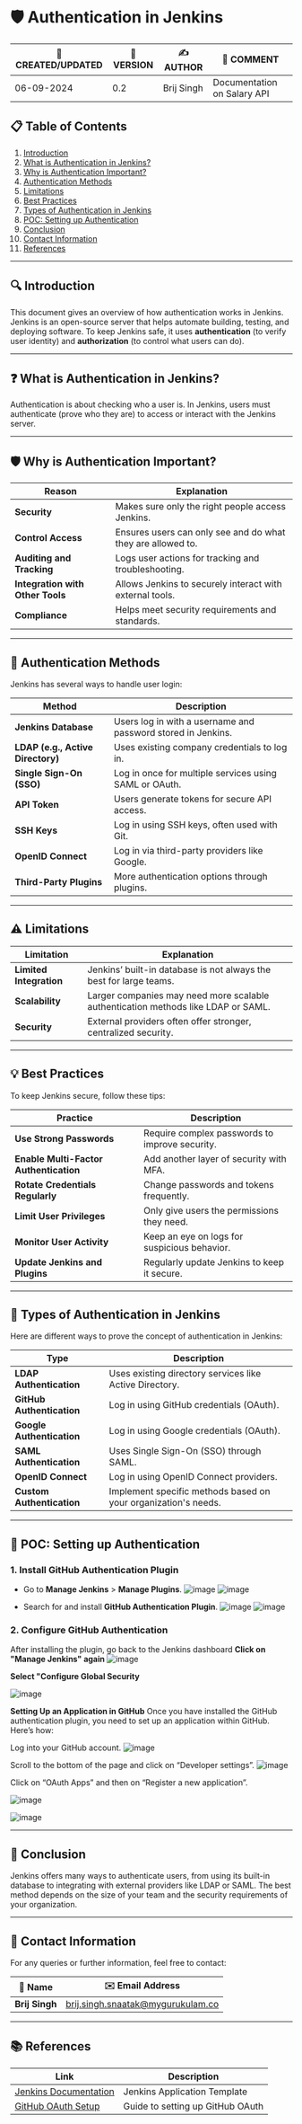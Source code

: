 
# 🛡️ Authentication in Jenkins

| 📅 CREATED/UPDATED | 📌 VERSION | ✍️ AUTHOR    | 📝 COMMENT                     |
|--------------------|------------|--------------|--------------------------------|
| 06-09-2024         | 0.2        | Brij Singh   | Documentation on Salary API    |

## 📋 Table of Contents
1. [Introduction](#introduction)
2. [What is Authentication in Jenkins?](#what-is-authentication-in-jenkins)
3. [Why is Authentication Important?](#why-is-authentication-important)
4. [Authentication Methods](#authentication-methods)
5. [Limitations](#limitations)
6. [Best Practices](#best-practices)
7. [Types of Authentication in Jenkins](#types-of-authentication-in-jenkins)
8. [POC: Setting up Authentication](#poc-setting-up-authentication)
9. [Conclusion](#conclusion)
10. [Contact Information](#contact-information)
11. [References](#references)

---

## 🔍 Introduction

This document gives an overview of how authentication works in Jenkins. Jenkins is an open-source server that helps automate building, testing, and deploying software. To keep Jenkins safe, it uses **authentication** (to verify user identity) and **authorization** (to control what users can do).

---

## ❓ What is Authentication in Jenkins?

Authentication is about checking who a user is. In Jenkins, users must authenticate (prove who they are) to access or interact with the Jenkins server.

---

## 🛡️ Why is Authentication Important?

| Reason                          | Explanation |
|----------------------------------|-------------|
| **Security**                     | Makes sure only the right people access Jenkins. |
| **Control Access**               | Ensures users can only see and do what they are allowed to. |
| **Auditing and Tracking**        | Logs user actions for tracking and troubleshooting. |
| **Integration with Other Tools** | Allows Jenkins to securely interact with external tools. |
| **Compliance**                   | Helps meet security requirements and standards. |

---

## 🔑 Authentication Methods

Jenkins has several ways to handle user login:

| Method                           | Description |
|-----------------------------------|-------------|
| **Jenkins Database**              | Users log in with a username and password stored in Jenkins. |
| **LDAP (e.g., Active Directory)** | Uses existing company credentials to log in. |
| **Single Sign-On (SSO)**          | Log in once for multiple services using SAML or OAuth. |
| **API Token**                     | Users generate tokens for secure API access. |
| **SSH Keys**                      | Log in using SSH keys, often used with Git. |
| **OpenID Connect**                | Log in via third-party providers like Google. |
| **Third-Party Plugins**           | More authentication options through plugins. |

---

## ⚠️ Limitations

| Limitation            | Explanation |
|-----------------------|-------------|
| **Limited Integration**| Jenkins’ built-in database is not always the best for large teams. |
| **Scalability**        | Larger companies may need more scalable authentication methods like LDAP or SAML. |
| **Security**           | External providers often offer stronger, centralized security. |

---

## 💡 Best Practices

To keep Jenkins secure, follow these tips:

| Practice                          | Description |
|------------------------------------|-------------|
| **Use Strong Passwords**           | Require complex passwords to improve security. |
| **Enable Multi-Factor Authentication** | Add another layer of security with MFA. |
| **Rotate Credentials Regularly**   | Change passwords and tokens frequently. |
| **Limit User Privileges**          | Only give users the permissions they need. |
| **Monitor User Activity**          | Keep an eye on logs for suspicious behavior. |
| **Update Jenkins and Plugins**     | Regularly update Jenkins to keep it secure. |

---

## 🔄 Types of Authentication in Jenkins

Here are different ways to prove the concept of authentication in Jenkins:

| Type                     | Description |
|---------------------------|-------------|
| **LDAP Authentication**    | Uses existing directory services like Active Directory. |
| **GitHub Authentication**  | Log in using GitHub credentials (OAuth). |
| **Google Authentication**  | Log in using Google credentials (OAuth). |
| **SAML Authentication**    | Uses Single Sign-On (SSO) through SAML. |
| **OpenID Connect**         | Log in using OpenID Connect providers. |
| **Custom Authentication**  | Implement specific methods based on your organization's needs. |

---

## 🧪 POC: Setting up Authentication

### 1. Install GitHub Authentication Plugin
- Go to **Manage Jenkins** > **Manage Plugins**.
  ![image](https://github.com/user-attachments/assets/41758104-dd3f-4344-b4a4-c0caba44c605)
![image](https://github.com/user-attachments/assets/68664af8-b2e7-47fe-8e6d-c8ea39a71d2a)

- Search for and install **GitHub Authentication Plugin**.
  ![image](https://github.com/user-attachments/assets/5c1c07aa-c225-4efb-8884-2d172ab4019d)
![image](https://github.com/user-attachments/assets/b91535db-a253-41a5-9fab-3acfc0d5f475)


### 2. Configure GitHub Authentication
After installing the plugin, go back to the Jenkins dashboard
**Click on "Manage Jenkins" again**
![image](https://github.com/user-attachments/assets/2013290b-96f9-4c6d-939e-ce043618d307)

**Select "Configure Global Security**

![image](https://github.com/user-attachments/assets/c0e36b51-0ad9-48fb-9ce9-d80b15badd0f)

**Setting Up an Application in GitHub**
Once you have installed the GitHub authentication plugin, you need to set up an application within GitHub. Here’s how:

Log into your GitHub account.
![image](https://github.com/user-attachments/assets/04c3dd6f-e5d1-4017-985e-61d88e14fa82)

Scroll to the bottom of the page and click on “Developer settings”.
![image](https://github.com/user-attachments/assets/f81854cc-76db-428d-b37e-d8d78c0acb12)

Click on “OAuth Apps” and then on “Register a new application”.

![image](https://github.com/user-attachments/assets/4025766d-6b63-41f7-b082-e65a3f4743f0)


![image](https://github.com/user-attachments/assets/36d7b245-bd3a-4293-b1f2-df48e75d49d1)


---

## 📌 Conclusion

Jenkins offers many ways to authenticate users, from using its built-in database to integrating with external providers like LDAP or SAML. The best method depends on the size of your team and the security requirements of your organization.

---

## 📧 Contact Information

For any queries or further information, feel free to contact:

| 📛 Name       | ✉️ Email Address                    |
|---------------|-------------------------------------|
| **Brij Singh**| brij.singh.snaatak@mygurukulam.co   |

---

## 📚 References

| Link | Description |
|------|-------------|
| [Jenkins Documentation](https://github.com/OT-MICROSERVICES/documentation-template/wiki/Application-Template) | Jenkins Application Template |
| [GitHub OAuth Setup](https://stackoverflow.com/questions/60559456/configuring-jenkins-with-github-authorization) | Guide to setting up GitHub OAuth |




